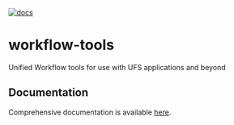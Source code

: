 [![docs](https://readthedocs.org/projects/unified-workflow/badge/?version=latest)](https://readthedocs.org/projects/unified-workflow/builds/)

# workflow-tools

Unified Workflow tools for use with UFS applications and beyond

## Documentation

Comprehensive documentation is available [here](https://unified-workflow.readthedocs.io/en/latest/).
